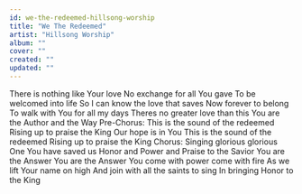 ```yaml
---
id: we-the-redeemed-hillsong-worship
title: "We The Redeemed"
artist: "Hillsong Worship"
album: ""
cover: ""
created: ""
updated: ""
---
```


There is nothing like Your love
No exchange for all You gave
To be welcomed into life
So I can know the love that saves
Now forever to belong
To walk with You for all my days
Theres no greater love than this
You are the Author and the Way
Pre-Chorus:
This is the sound of the redeemed
Rising up to praise the King
Our hope is in You
This is the sound of the redeemed
Rising up to praise the King
Chorus:
Singing glorious glorious One You have saved us
Honor and Power and Praise to the Savior
You are the Answer You are the Answer
You come with power come with fire
As we lift Your name on high
And join with all the saints to sing
In bringing Honor to the King